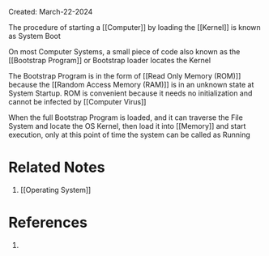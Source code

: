 Created: March-22-2024

The procedure of starting a [[Computer]] by loading the [[Kernel]] is known as System Boot

On most Computer Systems, a small piece of code also known as the [[Bootstrap Program]] or Bootstrap loader locates the Kernel

The Bootstrap Program is in the form of [[Read Only Memory (ROM)]] because the [[Random Access Memory (RAM)]] is in an unknown state at System Startup. ROM is convenient because it needs no initialization and cannot be infected by [[Computer Virus]]

When the full Bootstrap Program is loaded, and it can traverse the File System and locate the OS Kernel, then load it into [[Memory]] and start execution, only at this point of time the system can be called as Running
# Related Notes

1. [[Operating System]]
# References

1. 
